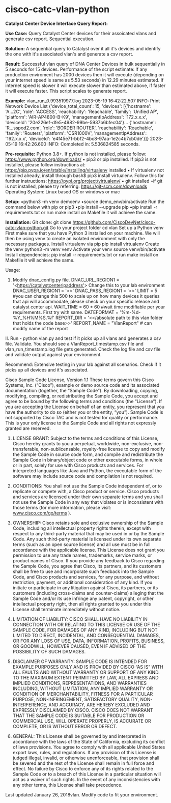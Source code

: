# cisco-catc-vlan-python
**Catalyst Center Device Interface Query Report:**

**Use Case:** Query Catalyst Center devices for their assoicated vlans and generate csv report. Sequential execution.

**Solution:** A sequential query to Catalyst over it all it's devices and identify the one with it's associated vlan's and 
generate a csv report.

**Result:** Successful vlan query of DNA Center Devices in bulk sequentially in 5 seconds for 15 devices. Performance of the
script estimate: If any production enviroment has 2000 devices then it will execute (depending on your internet speed is
same as 5.53 seconds) in 12.29 minutes estimated. If internet speed is slower it will execute slower than estimated 
above, if faster it will execute faster. This script scales to generate report.

**Example:** vlan_run_0.993519977.log 2023-05-19 16:42:22.507 INFO: Print Network Device List 
{'device_total_count': 15, 'devices': [{'hostname': 'A...2C', 'role': 'ACCESS', 'reachability': 'Reachable', 'family': 
'Unified AP', 'platform': 'AIR-AP4800-B-K9', 'managementIpAddress': '172.x.x.x', 
'deviceId': '20e226ef-dfe5-4982-99be-5937b6bfec04'}... {'hostname': 'R...sspod2.com', 'role': 'BORDER ROUTER', 
'reachability': 'Reachable', 'family': 'Routers', 'platform': 'CSR1000V', 'managementIpAddress': '192.x.x.x', 
'deviceId': 'e4f45e71-bbf2-4bc8-97aa-1e2c4b7cb0de'}]} 2023-05-19 16:42:26.600 INFO: Completed in: 5.536824585 seconds.

**Pre-requisite:** 
Python 3.8+. If python is not installed, please follow: https://www.python.org/downloads/
▪ pip3 or pip installed. If pip3 is not installed, please follow instructions at: 
https://pip.pypa.io/en/stable/installing/virtualenv installed
▪ If virtualenv not installed already, install through bash$ pip3 install virtualenv. Follow this for further 
instructions: https://pypi.org/project/virtualenv/
▪ git installed ◦if git is not installed, please try referring: https://git-scm.com/downloads
Operating System: Linux based OS or windows or mac

**Setup:** 
▪python3 -m venv demoenv ▪source demo_env/bin/activate Run the command below with pip or pip3
▪pip install --upgrade pip
▪pip install -r requirements.txt or run make install on Makefile it will achieve the same.

**Installation:**
Git clone: git clone https://github.com/CiscoDevNet/cisco-catc-vlan-python.git
Go to your project folder
cd vlan
Set up a Python venv First make sure that you have Python 3 installed on your machine. We will then be using venv to create an isolated environment with only the necessary packages.
Install virtualenv via pip
pip install virtualenv
Create the venv
python3 -m venv venv
Activate your venv
source venv/bin/activate
Install dependencies: pip install -r requirements.txt or run make install on Makefile it will achieve the same.

Usage: 
1. Modify dnac_config.py file. 
DNAC_URL_REGION1 = '<<https://catalystcenteripaddress'>> Change this to your lab environment
DNAC_USER_REGION1 = '<<change this you username plain text>>'
DNAC_PASS_REGION1 = '<<change this your password plain text for same url region1>>'
LIMIT = 5    #you can change this 500 to scale up on how many devices it queries that api will accommodate, please check on your specific release and catalyst center api. 
WAIT_TIME = 60 * 60 #wait time modifiable per your requirements. First try with same.
DATEFORMAT = '%m-%d-%Y_%H%M%S.%f' 
REPORT_DIR = '<</absolute path to this vlan folder that holds the code base>>'
REPORT_NAME = "VlanReport" # can modify name of the report

II. Run - python vlan.py and test if it picks up all vlans and generates a csv file. Validate. 
You should see a VlanReport_timestamp.csv file and vlan_run_timestamp.log file gets generated. Check the log file and
csv file and validate output against your environment.

Recommend: Extensive testing in your lab against all scenarios. Check if it picks up all devices and it's associated. 

Cisco Sample Code License, Version 1.1
These terms govern this Cisco Systems, Inc. (“Cisco”), example or demo source code and its associated documentation (together, the “Sample Code”). By downloading, copying, modifying, compiling, or redistributing the Sample Code, you accept and agree to be bound by the following terms and conditions (the “License”). If you are accepting the License on behalf of an entity, you represent that you have the authority to do so (either you or the entity, “you”). Sample Code is not supported by Cisco TAC and is not tested for quality or performance. This is your only license to the Sample Code and all rights not expressly granted are reserved.

1. LICENSE GRANT: Subject to the terms and conditions of this License, Cisco hereby grants to you a perpetual, worldwide, non-exclusive, non-transferable, non-sublicensable, royalty-free license to copy and modify the Sample Code in source code form, and compile and redistribute the Sample Code in binary/object code or other executable forms, in whole or in part, solely for use with Cisco products and services. For interpreted languages like Java and Python, the executable form of the software may include source code and compilation is not required.

2. CONDITIONS: You shall not use the Sample Code independent of, or to replicate or compete with, a Cisco product or service. Cisco products and services are licensed under their own separate terms and you shall not use the Sample Code in any way that violates or is inconsistent with those terms (for more information, please visit: www.cisco.com/go/terms ).

3. OWNERSHIP: Cisco retains sole and exclusive ownership of the Sample Code, including all intellectual property rights therein, except with respect to any third-party material that may be used in or by the Sample Code. Any such third-party material is licensed under its own separate terms (such as an open source license) and all use must be in full accordance with the applicable license. This License does not grant you permission to use any trade names, trademarks, service marks, or product names of Cisco. If you provide any feedback to Cisco regarding the Sample Code, you agree that Cisco, its partners, and its customers shall be free to use and incorporate such feedback into the Sample Code, and Cisco products and services, for any purpose, and without restriction, payment, or additional consideration of any kind. If you initiate or participate in any litigation against Cisco, its partners, or its customers (including cross-claims and counter-claims) alleging that the Sample Code and/or its use infringe any patent, copyright, or other intellectual property right, then all rights granted to you under this License shall terminate immediately without notice.

4. LIMITATION OF LIABILITY: CISCO SHALL HAVE NO LIABILITY IN CONNECTION WITH OR RELATING TO THIS LICENSE OR USE OF THE SAMPLE CODE, FOR DAMAGES OF ANY KIND, INCLUDING BUT NOT LIMITED TO DIRECT, INCIDENTAL, AND CONSEQUENTIAL DAMAGES, OR FOR ANY LOSS OF USE, DATA, INFORMATION, PROFITS, BUSINESS, OR GOODWILL, HOWEVER CAUSED, EVEN IF ADVISED OF THE POSSIBILITY OF SUCH DAMAGES.

5. DISCLAIMER OF WARRANTY: SAMPLE CODE IS INTENDED FOR EXAMPLE PURPOSES ONLY AND IS PROVIDED BY CISCO “AS IS” WITH ALL FAULTS AND WITHOUT WARRANTY OR SUPPORT OF ANY KIND. TO THE MAXIMUM EXTENT PERMITTED BY LAW, ALL EXPRESS AND IMPLIED CONDITIONS, REPRESENTATIONS, AND WARRANTIES INCLUDING, WITHOUT LIMITATION, ANY IMPLIED WARRANTY OR CONDITION OF MERCHANTABILITY, FITNESS FOR A PARTICULAR PURPOSE, NON-INFRINGEMENT, SATISFACTORY QUALITY, NON-INTERFERENCE, AND ACCURACY, ARE HEREBY EXCLUDED AND EXPRESSLY DISCLAIMED BY CISCO. CISCO DOES NOT WARRANT THAT THE SAMPLE CODE IS SUITABLE FOR PRODUCTION OR COMMERCIAL USE, WILL OPERATE PROPERLY, IS ACCURATE OR COMPLETE, OR IS WITHOUT ERROR OR DEFECT.

6. GENERAL: This License shall be governed by and interpreted in accordance with the laws of the State of California, excluding its conflict of laws provisions. You agree to comply with all applicable United States export laws, rules, and regulations. If any provision of this License is judged illegal, invalid, or otherwise unenforceable, that provision shall be severed and the rest of the License shall remain in full force and effect. No failure by Cisco to enforce any of its rights related to the Sample Code or to a breach of this License in a particular situation will act as a waiver of such rights. In the event of any inconsistencies with any other terms, this License shall take precedence.

Last updated January 26, 2018vlan. Modify code to fit your environment. 
